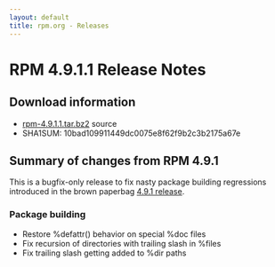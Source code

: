 ```yaml
---
layout: default
title: rpm.org - Releases
---
```


# RPM 4.9.1.1 Release Notes



## Download information
 * [rpm-4.9.1.1.tar.bz2](http://archive.rpm.org/releases/rpm-4.9.x/rpm-4.9.1.1.tar.bz2) source
 * SHA1SUM: 10bad109911449dc0075e8f62f9b2c3b2175a67e

## Summary of changes from RPM 4.9.1

This is a bugfix-only release to fix nasty package building
regressions introduced in the brown paperbag [4.9.1 release](4.9.1.html).

### Package building
 * Restore %defattr() behavior on special %doc files
 * Fix recursion of directories with trailing slash in %files
 * Fix trailing slash getting added to %dir paths
